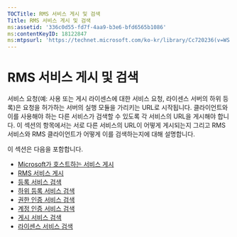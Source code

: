 ```yaml
---
TOCTitle: RMS 서비스 게시 및 검색
Title: RMS 서비스 게시 및 검색
ms:assetid: '336c0d55-fd7f-4aa9-b3e6-bfd6565b1086'
ms:contentKeyID: 18122847
ms:mtpsurl: 'https://technet.microsoft.com/ko-kr/library/Cc720236(v=WS.10)'
---
```


RMS 서비스 게시 및 검색
=======================

서비스 요청(예: 사용 또는 게시 라이센스에 대한 서비스 요청, 라이센스 서버의 하위 등록)은 요청을 허가하는 서버의 실행 모듈을 가리키는 URL로 시작됩니다. 클라이언트와 이를 사용해야 하는 다른 서비스가 검색할 수 있도록 각 서비스의 URL을 게시해야 합니다. 이 섹션의 항목에서는 서로 다른 서비스의 URL이 어떻게 게시되는지 그리고 RMS 서비스와 RMS 클라이언트가 어떻게 이를 검색하는지에 대해 설명합니다.

이 섹션은 다음을 포함합니다.

-   [Microsoft가 호스트하는 서비스 게시](https://technet.microsoft.com/7ee8cb4d-1b46-48be-8a4c-5ff6a458231a)
-   [RMS 서비스 게시](https://technet.microsoft.com/3cca9325-6bd3-49ad-aa3f-e0693205d3f4)
-   [등록 서비스 검색](https://technet.microsoft.com/bbeb00bd-04e0-4df6-8615-76aa8125b620)
-   [하위 등록 서비스 검색](https://technet.microsoft.com/b159953a-af38-4a9e-8c87-1aff5fb4e366)
-   [권한 인증 서비스 검색](https://technet.microsoft.com/e178d81b-b35c-4958-87ef-e077e2204b32)
-   [계정 인증 서비스 검색](https://technet.microsoft.com/293a2f91-4712-45ec-8b74-7533f4144cbd)
-   [게시 서비스 검색](https://technet.microsoft.com/5d500841-a202-4865-b5d2-d0775d4e1bbc)
-   [라이센스 서비스 검색](https://technet.microsoft.com/4eabbb76-b359-443a-b737-098c5659e9c6)
